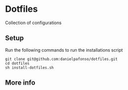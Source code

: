 # Dotfiles

Collection of configurations

## Setup

Run the following commands to run the installations script
```
git clone git@github.com:danielpafonso/dotfiles.git
cd dotfiles
sh install-dotfiles.sh
```

## More info
